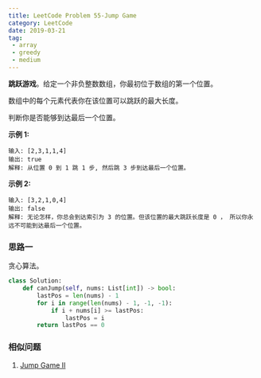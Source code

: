 ```yaml
---
title: LeetCode Problem 55-Jump Game
category: LeetCode
date: 2019-03-21
tag:
 - array
 - greedy
 - medium
---
```


**跳跃游戏**。给定一个非负整数数组，你最初位于数组的第一个位置。

数组中的每个元素代表你在该位置可以跳跃的最大长度。

判断你是否能够到达最后一个位置。

**示例 1:**

```
输入: [2,3,1,1,4]
输出: true
解释: 从位置 0 到 1 跳 1 步, 然后跳 3 步到达最后一个位置。
```

**示例 2:**

```
输入: [3,2,1,0,4]
输出: false
解释: 无论怎样，你总会到达索引为 3 的位置。但该位置的最大跳跃长度是 0 ， 所以你永远不可能到达最后一个位置。
```

<!-- more -->

### 思路一

贪心算法。

```python
class Solution:
    def canJump(self, nums: List[int]) -> bool:
        lastPos = len(nums) - 1
        for i in range(len(nums) - 1, -1, -1):
            if i + nums[i] >= lastPos:
                lastPos = i
        return lastPos == 0
```

### 相似问题

1. [Jump Game II](https://wendellgul.github.io/leetcode/2019/03/19/LeetCode-Problem-45-Jump-Game-II/)